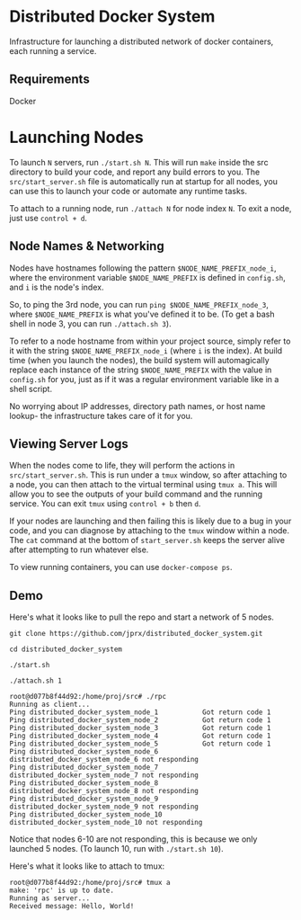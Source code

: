 # Distributed Docker System
Infrastructure for launching a distributed network of docker containers, each running a service.

## Requirements
Docker

# Launching Nodes
To launch `N` servers, run `./start.sh N`. This will run `make` inside the src directory to build your code, and report any build errors to you. The `src/start_server.sh` file is automatically run at startup for all nodes, you can use this to launch your code or automate any runtime tasks.

To attach to a running node, run `./attach N` for node index `N`. To exit a node, just use `control + d`.

## Node Names & Networking
Nodes have hostnames following the pattern `$NODE_NAME_PREFIX_node_i`, where the environment variable `$NODE_NAME_PREFIX` is defined in `config.sh`, and `i` is the node's index.

So, to ping the 3rd node, you can run `ping $NODE_NAME_PREFIX_node_3`, where `$NODE_NAME_PREFIX` is what you've defined it to be. (To get a bash shell in node 3, you can run `./attach.sh 3`).

To refer to a node hostname from within your project source, simply refer to it with the string `$NODE_NAME_PREFIX_node_i` (where `i` is the index). At build time (when you launch the nodes), the build system will automagically replace each instance of the string `$NODE_NAME_PREFIX` with the value in `config.sh` for you, just as if it was a regular environment variable like in a shell script.

No worrying about IP addresses, directory path names, or host name lookup- the infrastructure takes care of it for you.

## Viewing Server Logs
When the nodes come to life, they will perform the actions in `src/start_server.sh`. This is run under a `tmux` window, so after attaching to a node, you can then attach to the virtual terminal using `tmux a`. This will allow you to see the outputs of your build command and the running service. You can exit `tmux` using `control + b` then `d`. 

If your nodes are launching and then failing this is likely due to a bug in your code, and you can diagnose by attaching to the `tmux` window within a node. The `cat` command at the bottom of `start_server.sh` keeps the server alive after attempting to run whatever else. 

To view running containers, you can use `docker-compose ps`.

## Demo
Here's what it looks like to pull the repo and start a network of 5 nodes.

`git clone https://github.com/jprx/distributed_docker_system.git`

`cd distributed_docker_system`

`./start.sh`

`./attach.sh 1`

```
root@d077b8f44d92:/home/proj/src# ./rpc
Running as client...
Ping distributed_docker_system_node_1           Got return code 1
Ping distributed_docker_system_node_2           Got return code 1
Ping distributed_docker_system_node_3           Got return code 1
Ping distributed_docker_system_node_4           Got return code 1
Ping distributed_docker_system_node_5           Got return code 1
Ping distributed_docker_system_node_6           distributed_docker_system_node_6 not responding
Ping distributed_docker_system_node_7           distributed_docker_system_node_7 not responding
Ping distributed_docker_system_node_8           distributed_docker_system_node_8 not responding
Ping distributed_docker_system_node_9           distributed_docker_system_node_9 not responding
Ping distributed_docker_system_node_10          distributed_docker_system_node_10 not responding
```

Notice that nodes 6-10 are not responding, this is because we only launched 5 nodes. (To launch 10, run with `./start.sh 10`).

Here's what it looks like to attach to tmux:

```
root@d077b8f44d92:/home/proj/src# tmux a
make: 'rpc' is up to date.
Running as server...
Received message: Hello, World!
```
